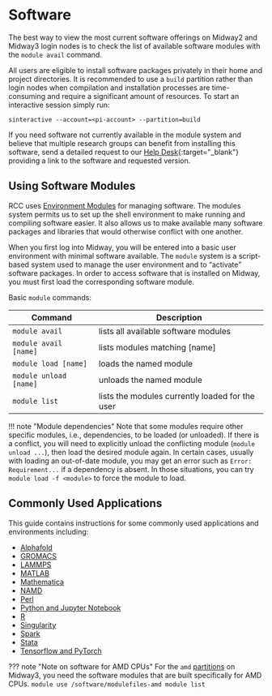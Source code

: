 # Software

The best way to view the most current software offerings on Midway2 and Midway3 login nodes is to check the list of available software modules with the `module avail` command.

All users are eligible to install software packages privately in their home and project directories. It is recommended to use a `build` partition rather than login nodes when compilation and installation processes are time-consuming and require a significant amount of resources. To start an interactive session simply run:
```
sinteractive --account=<pi-account> --partition=build
```

If you need software not currently available in the module system and believe that multiple research groups can benefit from installing this software, send a detailed
request to our [Help Desk](https://rcc.uchicago.edu/support-and-services/consulting-and-technical-support){:target="_blank"} providing a link to the software and requested version.


## Using Software Modules

RCC uses [Environment Modules](http://modules.sourceforge.net) for
managing software. The modules system permits us to set up the shell
environment to make running and compiling software easier. It also
allows us to make available many software packages and libraries that
would otherwise conflict with one another.

When you first log into Midway, you will be entered into a 
basic user environment with minimal software available.  The
`module` system is a script-based system used to manage the user
environment and to “activate” software packages.  In order to access
software that is installed on Midway, you must first load the
corresponding software module.

Basic `module` commands:

| Command  | Description | 
| --------- | --------- | 
| `module avail`          |   lists all available software modules            |    
| `module avail [name]`   |   lists modules matching [name]                   |
| `module load [name]`    |   loads the named module                          |
| `module unload [name]`  |   unloads the named module                        |
| `module list`           |   lists the modules currently loaded for the user |

!!! note "Module dependencies"
    Note that some modules require other specific modules, i.e., dependencies, to be loaded (or unloaded). If there is a conflict, you will need to explicitly unload the conflicting module (`module unload ...`), then load the desired module again. In certain cases, usually with loading an out-of-date module, you may get an error such as `Error: Requirement...` if a dependency is absent. In those situations, you can try `module load -f <module>` to force the module to load.

## Commonly Used Applications

This guide contains instructions for some commonly used applications and environments including:

* [Alphafold](../software/apps_and_envs/alphafold.md)
* [GROMACS](../software/apps_and_envs/gromacs.md)  
* [LAMMPS](../software/apps_and_envs/lammps.md)
* [MATLAB](../software/apps_and_envs/matlab.md)    
* [Mathematica](../software/apps_and_envs/mathematica.md)
* [NAMD](../software/apps_and_envs/namd.md)
* [Perl](../software/apps_and_envs/perl.md)  
* [Python and Jupyter Notebook](../software/apps_and_envs/python.md)
* [R](../software/apps_and_envs/r.md)
* [Singularity](../software/apps_and_envs/singularity.md)
* [Spark](../software/apps_and_envs/spark.md)
* [Stata](../software/apps_and_envs/stata.md)    
* [Tensorflow and PyTorch](../software/apps_and_envs/tf_and_torch.md)  

??? note "Note on software for AMD CPUs" 
    For the `amd` [partitions](../midway_partitions.md) on Midway3, you need the software modules
    that are built specifically for AMD CPUs.
    ```
    module use /software/modulefiles-amd
    module list
    ```

